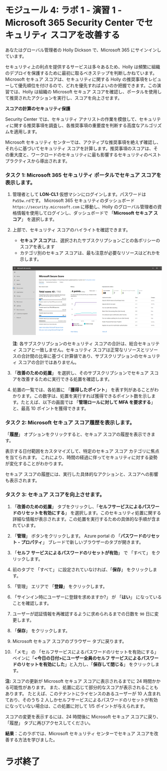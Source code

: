 ﻿# モジュール 4: ラボ 1 - 演習 1 - Microsoft 365 Security Center でセキュリティ スコアを改善する

あなたはグローバル管理者の Holly Dickson で、Microsoft 365 にサインインしています。

セキュリティ上の利点を提供するサービスは多々あるため、Holly は頻繁に組織のデプロイを保護するために最初に取るべきステップを判断しかねています。Microsoft セキュア スコアは、セキュリティに関する Holly の推奨事項をレビューして優先順位を付けるので、どれを優先すればよいのか把握できます。この演習では、Holly は組織の Microsoft セキュア スコアを確認し、ポータルを使用して推奨されたアクションを実行し、スコアを向上させます。

**スコアの計算のセキュリティ保護**

Security Center では、セキュリティ アナリストの作業を模倣して、セキュリティに関する推奨事項を調査し、各推奨事項の重要度を判断する高度なアルゴリズムを適用します。

Microsoft セキュリティ センターでは、アクティブな推奨事項を絶えず確認し、それらに基づいてセキュリティ スコアを計算します。推奨事項のスコアは、その重大度と、ワークロードのセキュリティに最も影響するセキュリティのベスト プラクティスから導出されます。


### タスク 1: Microsoft 365 セキュリティ ポータルでセキュア スコアを表示します。

1.  管理者として **LON-CL1** 仮想マシンにログインします。パスワードは`Pa55w.rd`です。  Microsoft 365 セキュリティのダッシュボード `https://security.microsoft.com` に移動し、Holly のグローバル管理者の資格情報を使用してログインし、ダッシュボードで 「**Microsoft セキュア スコア**」 を選択します。

2.  上部で、セキュリティ スコアのハイライトを確認できます。

       - **セキュア スコア**は、選択されたサブスクリプションごとの各ポリシーのスコアを表します
       - カテゴリ別のセキュア スコアは、最も注意が必要なリソースはどれかを示します。
 
       ![スクリーンショット](../Media/SecureScore.png)

    
      **注**: 各サブスクリプションのセキュリティ スコアの合計は、総合セキュリティ スコアと一致しません。セキュリティ スコアは正常なリソースとリソースの合計間の比率に基づく計算値であり、サブスクリプションのセキュリティ スコアの合計ではありません。 


3.  「**改善のための処置**」 を選択し、そのサブスクリプションでセキュア スコアを改善するために実行できる処置を確認します。

4.  処置の一覧では、各処置に 「**獲得したポイント**」 を表す列があることがわかります。この数字は、処置を実行すれば獲得できるポイント数を示します。たとえば、以下の画面では 「**管理ロールに対して MFA を要求する**」と、最高 10 ポイントを獲得できます。


### タスク 2: Microsoft セキュア スコア履歴を表示します。


「**履歴**」 オプションをクリックすると、セキュア スコアの履歴を表示できます。  

表示する日付範囲をカスタマイズして、特定のセキュア スコア カテゴリに焦点を当てられます。  これにより、時間の経過に伴ってセキュリティに対する姿勢が変化することがわかります。

セキュア スコアの履歴には、実行した具体的なアクションと、スコアへの影響も表示されます。

### タスク 3: セキュア スコアを向上させます。

1.  「**改善のための処置**」 タブをクリックし、「**セルフサービスによるパスワードのリセットを有効にする**」 を選択します。このセキュリティ処置に関する詳細な情報が表示されます。この処置を実行するための具体的な手順が含まれています。

2.  「**管理**」 ボタンをクリックします。  Azure portal の 「**パスワードのリセット - プロパティ**」 ブレードで新しいブラウザーのタブが開きます。
  
3.  「**セルフ サービスによるパスワードのリセットが有効**」 で 「すべて」 をクリックします。 

4.  前のタブで 「すべて」 に設定されていなければ、「**保存**」 をクリックします。

5.  「管理」 エリアで 「**登録**」 をクリックします。

6.  「サインイン時にユーザーに登録を求めますか?」 が 「**はい**」 になっていることを確認します。
 
7.  ユーザーが認証情報を再確認するように求められるまでの日数を `90` 日に変更します。

8.  「**保存**」 をクリックします。

9.  Microsoft セキュア スコアのブラウザー タブに戻ります。

10. 「メモ」 の 「セルフサービスによるパスワードのリセットを有効にする」 ペインに「**<今日の日付>にユーザー全員のセルフ サービスによるパスワードのリセットを有効にした**」と入力し、「**保存して閉じる**」 をクリックします。

**注:**  スコアの更新が Microsoft セキュア スコアに表示されるまでに 24 時間かかる可能性があります。  また、処置に応じて部分的なスコアが表示されることもあります。  たとえば、このテナントにライセンスのあるユーザーが 10 人含まれており、そのうち 2 人しかセルフサービスによるパスワードのリセットが有効になっていない場合は、この処置に対して 1/5 ポイントが与えられます。

スコアの変更を表示するには、24 時間後に Microsoft セキュア スコアに戻り、「履歴」 タブに再びアクセスしてください。

**結果**：このラボでは、Microsoft セキュリティ センターでセキュア スコアを改善する方法を学びました。


# ラボ終了 

